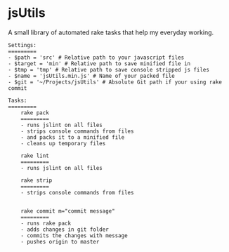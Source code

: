 jsUtils
===========
A small library of automated rake tasks that help my everyday working.

	Settings:
	=========
	- $path = 'src' # Relative path to your javascript files
	- $target = 'min' # Relative path to save minified file in 
	- $tmp = 'tmp' # Relative path to save console stripped js files
	- $name = 'jsUtils.min.js' # Name of your packed file
	- $git = '~/Projects/jsUtils' # Absolute Git path if your using rake commit

	Tasks:
	=========
		rake pack
		=========
		- runs jslint on all files
		- strips console commands from files
		- and packs it to a minified file
		- cleans up temporary files

		rake lint
		=========
		- runs jslint on all files

		rake strip
		=========
		- strips console commands from files


		rake commit m="commit message"
		=========
		- runs rake pack
		- adds changes in git folder
		- commits the changes with message
		- pushes origin to master
